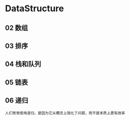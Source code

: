 # DataStructure

## 02 数组
## 03 排序
## 04 栈和队列
## 05 链表
## 06 递归
    人们常常使用递归，是因为它从概念上简化了问题，而不是本质上更有效率
